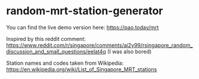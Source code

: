 # random-mrt-station-generator
You can find the live demo version here: https://pao.today/mrt

Inspired by this reddit comment: https://www.reddit.com/r/singapore/comments/ai2y99/rsingapore_random_discussion_and_small_questions/eelat4q (I was also bored)

Station names and codes taken from Wikipedia: https://en.wikipedia.org/wiki/List_of_Singapore_MRT_stations
